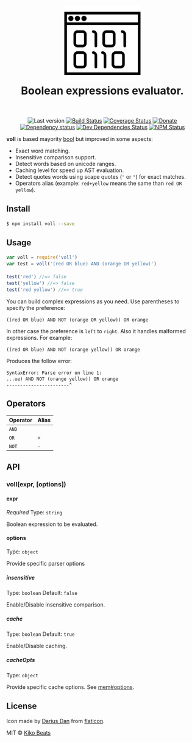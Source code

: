 <h1 align="center">
  <img src="logo.png" alt="voll" width="200">
  <br>
  Boolean expressions evaluator.
  <br>
  <br>
</h1>

<p align="center">
  <img src="https://img.shields.io/github/tag/Kikobeats/voll.svg?style=flat-square" alt="Last version"> <a href="https://travis-ci.org/Kikobeats/voll"><img src="http://img.shields.io/travis/Kikobeats/voll/master.svg?style=flat-square" alt="Build Status"></a> <a href="https://coveralls.io/github/Kikobeats/voll"><img src="https://img.shields.io/coveralls/Kikobeats/voll.svg?style=flat-square" alt="Coverage Status"></a> <a href="https://paypal.me/kikobeats"><img src="https://img.shields.io/badge/donate-paypal-blue.svg?style=flat-square" alt="Donate"></a><br><a href="https://david-dm.org/Kikobeats/voll"><img src="http://img.shields.io/david/Kikobeats/voll.svg?style=flat-square" alt="Dependency status"></a> <a href="https://david-dm.org/Kikobeats/voll#info=devDependencies"><img src="http://img.shields.io/david/dev/Kikobeats/voll.svg?style=flat-square" alt="Dev Dependencies Status"></a> <a href="https://www.npmjs.org/package/voll"><img src="http://img.shields.io/npm/dm/voll.svg?style=flat-square" alt="NPM Status"></a>
</p>

**voll** is based mayority [bool](https://www.npmjs.com/package/bool) but improved in some aspects:

- Exact word matching.
- Insensitive comparison support.
- Detect words based on unicode ranges.
- Caching level for speed up AST evaluation.
- Detect quotes words using scape quotes (`'` or `"`) for exact matches.
- Operators alias (example: `red+yellow` means the same than `red OR yellow`).

## Install

```bash
$ npm install voll --save
```

## Usage

```js
var voll = require('voll')
var test = voll('(red OR blue) AND (orange OR yellow)')

test('red') //=> false
test('yellow') //=> false
test('red yellow') //=> true
```

You can build complex expressions as you need. Use parentheses to specify the preference:

```
((red OR blue) AND NOT (orange OR yellow)) OR orange
```

In other case the preference is `left` to `right`. Also it handles malformed expressions. For example:

```
((red OR blue) AND NOT (orange yellow)) OR orange
```

Produces the follow error:

```
SyntaxError: Parse error on line 1:
...ue) AND NOT (orange yellow)) OR orange
-----------------------^
```

## Operators

| Operator | Alias       |
|----------|-------------|
| `AND`    |             |
| `OR`     | `+`         |
| `NOT`    | `-`         |

## API

### voll(expr, [options])

#### expr

*Required*
Type: `string`

Boolean expression to be evaluated.

#### options
Type: `object`

Provide specific parser options

##### insensitive

Type: `boolean`
Default: `false`

Enable/Disable insensitive comparison.

##### cache

Type: `boolean`
Default: `true`

Enable/Disable caching.

##### cacheOpts

Type: `object`

Provide specific cache options. See [mem#options](https://github.com/sindresorhus/mem#options).

## License

Icon made by [Darius Dan](http://www.flaticon.com/free-icon/browser_173659) from [flaticon](http://www.flaticon.com/).

MIT © [Kiko Beats](https://github.com/Kikobeats)
